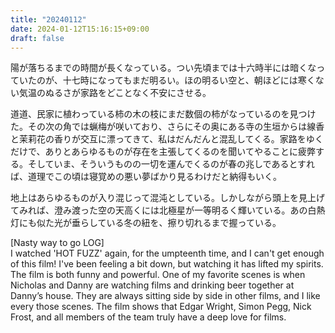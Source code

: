 ```yaml
---
title: "20240112"
date: 2024-01-12T15:16:15+09:00
draft: false
---
```


陽が落ちるまでの時間が長くなっている。つい先頃までは十六時半には暗くなっていたのが、十七時になってもまだ明るい。ほの明るい空と、朝ほどには寒くない気温のぬるさが家路をどことなく不安にさせる。

道道、民家に植わっている柿の木の枝にまだ数個の柿がなっているのを見つけた。その次の角では蝋梅が咲いており、さらにその奥にある寺の生垣からは線香と茉莉花の香りが交互に漂ってきて、私はだんだんと混乱してくる。家路をゆくだけで、ありとあらゆるものが存在を主張してくるのを聞いてやることに疲弊する。そしていま、そういうものの一切を運んでくるのが春の兆しであるとすれば、道理でこの頃は寝覚めの悪い夢ばかり見るわけだと納得もいく。

地上はあらゆるものが入り混じって混沌としている。しかしながら頭上を見上げてみれば、澄み渡った空の天高くには北極星が一等明るく輝いている。あの白熱灯にも似た光が垂らしている冬の紐を、擦り切れるまで握っている。


[Nasty way to go LOG]  
I watched 'HOT FUZZ' again, for the umpteenth time, and I can't get enough of this film! I've been feeling a bit down, but watching it has lifted my spirits. The film is both funny and powerful. One of my favorite scenes is when Nicholas and Danny are watching films and drinking beer together at Danny’s house. They are always sitting side by side in other films, and I like every those scenes. The film shows that Edgar Wright, Simon Pegg, Nick Frost, and all members of the team truly have a deep love for films.
